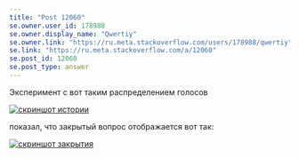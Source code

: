 ```yaml
---
title: "Post 12060"
se.owner.user_id: 178988
se.owner.display_name: "Qwertiy"
se.owner.link: "https://ru.meta.stackoverflow.com/users/178988/qwertiy"
se.link: "https://ru.meta.stackoverflow.com/a/12060"
se.post_id: 12060
se.post_type: answer
---
```

<p>Эксперимент с вот таким распределением голосов</p>
<p><a href="https://i.stack.imgur.com/UKDfO.png" rel="nofollow noreferrer"><img src="https://i.stack.imgur.com/UKDfO.png" alt="скриншот истории" /></a></p>
<p>показал, что закрытый вопрос отображается вот так:</p>
<p><a href="https://i.stack.imgur.com/YiSVu.png" rel="nofollow noreferrer"><img src="https://i.stack.imgur.com/YiSVu.png" alt="скриншот закрытия" /></a></p>
